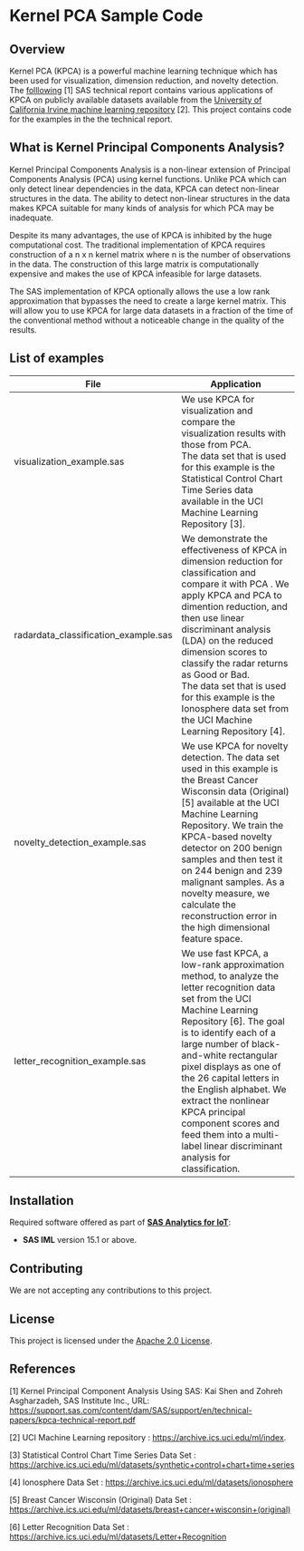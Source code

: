 # Kernel PCA Sample Code

## Overview
Kernel PCA (KPCA) is a powerful machine learning technique which has
been used for visualization, dimension reduction, and novelty detection. The
[folllowing](#ref) [1] SAS technical report contains various applications of KPCA on publicly available datasets
available from the [University of California Irvine machine learning repository](#uci) [2]. This project contains code
for the examples in the the technical report.

## What is Kernel Principal Components Analysis?
Kernel Principal Components Analysis is a non-linear extension of 
Principal Components Analysis (PCA) using kernel functions. Unlike
PCA which can only detect linear dependencies in the data, KPCA can detect non-linear structures in the data. The ability to detect non-linear structures in the data makes KPCA suitable for many kinds of analysis for which PCA may be inadequate. 

Despite its many advantages, the use of KPCA is inhibited by the huge computational cost. The traditional implementation of KPCA requires construction of a n x n kernel matrix where n is the number of observations in the data. The construction of this large matrix is computationally expensive and makes the use of KPCA infeasible for large datasets.

The SAS implementation of KPCA optionally allows the use a low rank approximation that bypasses the need to create a large kernel matrix. This will allow you to use KPCA for large data datasets in a fraction of the time of the conventional method without a noticeable change in the quality of the results.

## List of examples
| File|Application|
|-----------------------|------------------|
|visualization_example.sas| We use KPCA for visualization and compare the visualization results with those from PCA. <br /> The data set that is used for this example is the Statistical Control Chart Time Series data available in the UCI Machine Learning Repository [3].|
| radardata_classification_example.sas |  We demonstrate the effectiveness of KPCA in dimension reduction for classification and compare it with PCA . We apply KPCA and PCA to dimention reduction, and then use linear discriminant analysis (LDA) on the reduced dimension scores to classify the radar returns as Good or Bad. <br />The data set that is used for this example is the  Ionosphere data set from the UCI Machine Learning Repository [4].
|novelty_detection_example.sas| We use KPCA for novelty detection. The data set used in this example is the Breast Cancer Wisconsin data (Original) [5] available at the UCI Machine Learning Repository. We train the KPCA-based novelty detector on 200 benign samples and then test it on 244 benign and 239 malignant samples. As a novelty measure, we calculate the reconstruction  error in the high dimensional feature space.|
| letter_recognition_example.sas| We use fast KPCA, a low-rank approximation method, to analyze the letter recognition data set from the UCI Machine Learning Repository [6]. The goal is to identify each of a large number of black-and-white rectangular pixel displays as one of the 26 capital letters in the English alphabet. We extract the nonlinear KPCA principal component scores and feed them into a multi-label linear discriminant analysis for classification.|



## Installation
Required software offered as part of [**SAS Analytics for IoT**](https://www.sas.com/en_us/solutions/iot.html):
*  **SAS IML** version 15.1 or above.  

## Contributing
We are not accepting any contributions to this project.


## License
This project is licensed under the [Apache 2.0 License](LICENSE).

## <a name="ref"> </a> References
[1] Kernel Principal Component Analysis Using SAS: Kai Shen and Zohreh Asgharzadeh, SAS Institute Inc., URL: https://support.sas.com/content/dam/SAS/support/en/technical-papers/kpca-technical-report.pdf

[2] <a name="uci"> </a> UCI Machine Learning repository : https://archive.ics.uci.edu/ml/index.

[3] Statistical Control Chart Time Series Data Set : https://archive.ics.uci.edu/ml/datasets/synthetic+control+chart+time+series

[4] Ionosphere Data Set : https://archive.ics.uci.edu/ml/datasets/ionosphere

[5] Breast Cancer Wisconsin (Original) Data Set : https://archive.ics.uci.edu/ml/datasets/breast+cancer+wisconsin+(original)

[6] Letter Recognition Data Set : https://archive.ics.uci.edu/ml/datasets/Letter+Recognition
